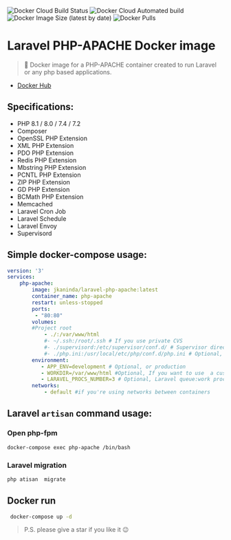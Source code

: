 ![Docker Cloud Build Status](https://img.shields.io/docker/cloud/build/jkaninda/laravel-php-apache?style=flat-square)
![Docker Cloud Automated build](https://img.shields.io/docker/cloud/automated/jkaninda/laravel-php-apache?style=flat-square)
![Docker Image Size (latest by date)](https://img.shields.io/docker/image-size/jkaninda/laravel-php-apache?style=flat-square)
![Docker Pulls](https://img.shields.io/docker/pulls/jkaninda/laravel-php-apache?style=flat-square)

# Laravel PHP-APACHE Docker image

> 🐳 Docker image for a PHP-APACHE container created to run Laravel or any php based applications.

- [Docker Hub](https://hub.docker.com/r/jkaninda/laravel-php-apache)

## Specifications:

* PHP 8.1 / 8.0 / 7.4 / 7.2
* Composer
* OpenSSL PHP Extension
* XML PHP Extension
* PDO PHP Extension
* Redis PHP Extension
* Mbstring PHP Extension
* PCNTL PHP Extension
* ZIP PHP Extension
* GD PHP Extension
* BCMath PHP Extension
* Memcached
* Laravel Cron Job
* Laravel Schedule
* Laravel Envoy
* Supervisord

## Simple docker-compose usage:

```yml
version: '3'
services:
    php-apache:
        image: jkaninda/laravel-php-apache:latest
        container_name: php-apache
        restart: unless-stopped   
        ports:
         - "80:80"   
        volumes:
        #Project root
            - ./:/var/www/html
            #- ~/.ssh:/root/.ssh # If you use private CVS
            #- ./supervisord:/etc/supervisor/conf.d/ # Supervisor directory, if you want to add more supervisor process config file
            #- ./php.ini:/usr/local/etc/php/conf.d/php.ini # Optional, your custom php init file
        environment:
           - APP_ENV=development # Optional, or production
           - WORKDIR=/var/www/html #Optional, If you want to use  a custom directory
           - LARAVEL_PROCS_NUMBER=3 # Optional, Laravel queue:work process number    
        networks:
            - default #if you're using networks between containers

```
## Laravel `artisan` command usage:
### Open php-fpm
```sh
docker-compose exec php-apache /bin/bash

```

### Laravel migration
```sh
php atisan  migrate

```

## Docker run
```sh
 docker-compose up -d

``` 

> P.S. please give a star if you like it :wink:


